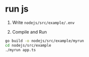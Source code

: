 # run js

1. Write `nodejs/src/example/.env`

2. Compile and Run
```bash
go build -o nodejs/src/example/myrun
cd nodejs/src/example
./myrun app.ts
```